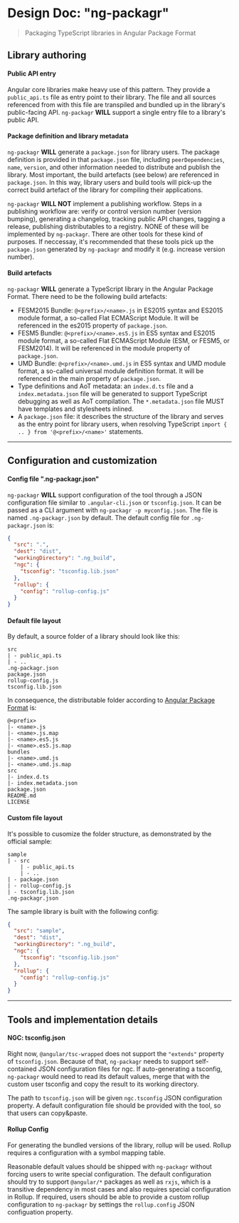 Design Doc: "ng-packagr"
========================

> Packaging TypeScript libraries in Angular Package Format


## Library authoring

#### Public API entry

Angular core libraries make heavy use of this pattern.
They provide a `public_api.ts` file as entry point to their library.
The file and all sources referenced from with this file are transpiled and bundled up in the library's public-facing API.
`ng-packagr` **WILL** support a single entry file to a library's public API.


#### Package definition and library metadata

`ng-packagr` **WILL** generate a `package.json` for library users.
The package definition is provided in that `package.json` file, including `peerDependencies`, `name`, `version`, and other information needed to distribute and publish the library.
Most important, the build artefacts (see below) are referenced in `package.json`.
In this way, library users and build tools will pick-up the correct build artefact of the library for compiling their applications.

`ng-packagr` **WILL NOT** implement a publishing workflow.
Steps in a publishing workflow are: verify or control version number (version bumping), generating a changelog, tracking public API changes, tagging a release, publishing distributables to a registry.
NONE of these will be implemented by `ng-packagr`.
There are other tools for these kind of purposes.
If neccessay, it's recommended that these tools pick up the `package.json` generated by `ng-packagr` and modify it (e.g. increase version number).


#### Build artefacts

`ng-packagr` **WILL** generate a TypeScript library in the Angular Package Format.
There need to be the following build artefacts:

* FESM2015 Bundle: `@<prefix>/<name>.js` in ES2015 syntax and ES2015 module format, a so-called Flat ECMAScript Module. It will be referenced in the es2015 property of `package.json`.
* FESM5 Bundle: `@<prefix>/<name>.es5.js` in ES5 syntax and ES2015 module format, a so-called Flat ECMAScript Module (ESM, or FESM5, or FESM2014). It will be referenced in the module property of `package.json`.
* UMD Bundle: `@<prefix>/<name>.umd.js` in ES5 syntax and UMD module format, a so-called universal module definition format. It will be referenced in the main property of `package.json`.
* Type definitions and AoT metadata: an `index.d.ts` file and a `index.metadata.json` file will be generated to support TypeScript debugging as well as AoT compilation. The `*.metadata.json` file MUST have templates and stylesheets inlined.
* A `package.json` file: it describes the structure of the library and serves as the entry point for library users, when resolving TypeScript `import { .. } from '@<prefix>/<name>'` statements.


---

## Configuration and customization

#### Config file ".ng-packagr.json"

`ng-packagr` **WILL** support configuration of the tool through a JSON configuration file similar to `.angular-cli.json` or `tsconfig.json`.
It can be passed as a CLI argument with `ng-packagr -p myconfig.json`.
The file is named `.ng-packagr.json` by default.
The default config file for `.ng-packagr.json` is:

```json
{
  "src": ".",
  "dest": "dist",
  "workingDirectory": ".ng_build",
  "ngc": {
    "tsconfig": "tsconfig.lib.json"
  },
  "rollup": {
    "config": "rollup-config.js"
  }
}
```


#### Default file layout

By default, a source folder of a library should look like this:

```
src
| - public_api.ts
| - ..
.ng-packagr.json
package.json
rollup-config.js
tsconfig.lib.json
```

In consequence, the distributable folder according to [Angular Package Format](https://docs.google.com/document/d/1CZC2rcpxffTDfRDs6p1cfbmKNLA6x5O-NtkJglDaBVs/preview) is:

```
@<prefix>
|- <name>.js
|- <name>.js.map
|- <name>.es5.js
|- <name>.es5.js.map
bundles
|- <name>.umd.js
|- <name>.umd.js.map
src
|- index.d.ts
|- index.metadata.json
package.json
README.md
LICENSE
```


#### Custom file layout

It's possible to cusomize the folder structure, as demonstrated by the official sample:

```
sample
| - src
    | - public_api.ts
    | - ..
| - package.json
| - rollup-config.js
| - tsconfig.lib.json
.ng-packagr.json
```

The sample library is built with the following config:

```json
{
  "src": "sample",
  "dest": "dist",
  "workingDirectory": ".ng_build",
  "ngc": {
    "tsconfig": "tsconfig.lib.json"
  },
  "rollup": {
    "config": "rollup-config.js"
  }
}
```


---

## Tools and implementation details


#### NGC: tsconfig.json

Right now, `@angular/tsc-wrapped` does not support the `"extends"` property of `tsconfig.json`.
Because of that, `ng-packagr` needs to support self-contained JSON configuration files for ngc.
If auto-generating a tsconfig, `ng-packagr` would need to read its default values, merge that with the custom user tsconfig and copy the result to its working directory.

The path to `tsconfig.json` will be given `ngc.tsconfig` JSON configuration property.
A default configuration file should be provided with the tool, so that users can copy&paste.


#### Rollup Config

For generating the bundled versions of the library, rollup will be used.
Rollup requires a configuration with a symbol mapping table.

Reasonable default values should be shipped with `ng-packagr` without forcing users to write special configuration.
The default configuration should try to support `@angular/*` packages as well as `rxjs`, which is a transitive dependency in most cases and also requires special configuration in Rollup.
If required, users should be able to provide a custom rollup configuration to `ng-packagr` by settings the `rollup.config` JSON configuation property.
